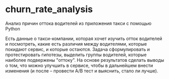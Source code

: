 # churn_rate_analysis
Анализ причин оттока водителей из приложения такси с помощью Python

Есть данные о такси-компании, которая хочет изучить отток водителей и посмотреть, какие есть различия между водителями, которые покидают сервис, и которые остаются. Задача сформулировать и протестировать гипотезы, выделить группы водителей, которые наиболее подвержены "оттоку". На основе результатов сделать выводы о том, что можно улучшить в сервисе, чтобы в дальнейшем внести изменения (и после – провести A/B тест и выяснить, стало ли лучше).
